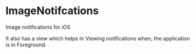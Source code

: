 # ImageNotifcations
Image notifications for iOS

It also has a view which helps in Viewing notifications when, the application is in Foreground.
